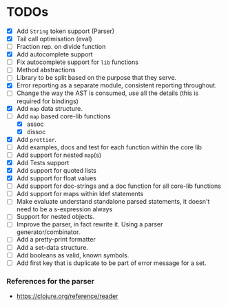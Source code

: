 # TODOs

-   [x] Add `String` token support (Parser)
-   [x] Tail call optimisation (eval)
-   [ ] Fraction rep. on divide function
-   [x] Add autocomplete support
-   [ ] Fix autocomplete support for `lib` functions
-   [ ] Method abstractions
-   [ ] Library to be split based on the purpose that they serve.
-   [x] Error reporting as a separate module, consistent reporting throughout.
-   [ ] Change the way the AST is consumed, use all the details (this is required for bindings)
-   [x] Add `map` data structure.
-   [ ] Add `map` based core-lib functions
    -   [x] assoc
    -   [x] dissoc
-   [x] Add `prettier`.
-   [ ] Add examples, docs and test for each function within the core lib
-   [ ] Add support for nested `map`(s)
-   [x] Add Tests support
-   [x] Add support for quoted lists
-   [x] Add support for float values
-   [ ] Add support for doc-strings and a doc function for all core-lib functions
-   [ ] Add support for maps within ldef statements
-   [ ] Make evaluate understand standalone parsed statements, it doesn't need to
        be a s-expression always
-   [ ] Support for nested objects.
-   [ ] Improve the parser, in fact rewrite it. Using a parser generator/combinator.
-   [ ] Add a pretty-print formatter
-   [ ] Add a set-data structure.
-   [ ] Add booleans as valid, known symbols.
-   [ ] Add first key that is duplicate to be part of error message for a set.

### References for the parser

-   https://clojure.org/reference/reader
